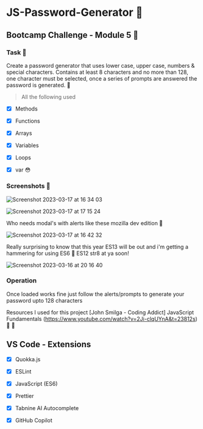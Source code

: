 # JS-Password-Generator 🤖


## Bootcamp Challenge - Module 5 🤖



### Task 🤖
Create a password generator that uses lower case, upper case, numbers & special characters. Contains at least 8 characters and no more than 128, one character must be selected, once a series of prompts are answered the password is generated. 🧐


> All the following used
- [x] Methods
- [x] Functions
- [x] Arrays
- [x] Variables
- [x] Loops
- [x] var 😳


### Screenshots 🤖


![Screenshot 2023-03-17 at 16 34 03](https://user-images.githubusercontent.com/125808990/225966038-412bdbc6-6a66-432a-a840-a3067eaffc10.png)

![Screenshot 2023-03-17 at 17 15 24](https://user-images.githubusercontent.com/125808990/225973876-d344150d-2a57-4aa7-9070-e09649745305.png)

Who needs modal's with alerts like these mozilla dev edition 🎯

![Screenshot 2023-03-17 at 16 42 32](https://user-images.githubusercontent.com/125808990/225966459-1c4bc864-e71c-4876-9d1e-1717105536ce.png)

Really surprising to know that this year ES13 will be out and i'm getting a hammering for using ES6 🤬 ES12 str8 at ya soon!

![Screenshot 2023-03-16 at 20 16 40](https://user-images.githubusercontent.com/125808990/225966224-2166e110-eba9-4511-90ac-18cacc8673a5.png)

### Operation 
Once loaded works fine just follow the alerts/prompts to generate your password upto 128 characters

Resources I used for this project [John Smilga - Coding Addict] JavaScript Fundamentals (https://www.youtube.com/watch?v=2Ji-clqUYnA&t=23812s) 👀 🎯

## VS Code - Extensions

- [x] Quokka.js
- [x] ESLint
- [x] JavaScript (ES6)
- [x] Prettier
- [x] Tabnine AI Autocomplete
- [x] GitHub Copilot

